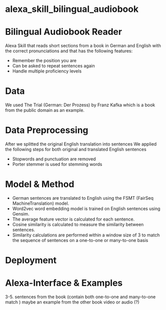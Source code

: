 # alexa_skill_bilingual_audiobook

# Bilingual Audiobook Reader 

Alexa Skill that reads short sections from a book in German and English with the correct pronunciations and that has the following features:
* Remember the position you are
* Can be asked to repeat sentences again
* Handle multiple proficiency levels


# Data
We used The Trial (German: Der Prozess) by Franz Kafka which is a book from the public domain as an example.


# Data Preprocessing
After we splitted the original English translation into sentences 
We applied the following steps for both original and translated English sentences 
* Stopwords and punctuation are removed 
* Porter stemmer is used for stemming words

# Model & Method
* German sentences are translated to English using the FSMT (FairSeq MachineTranslation) model.
* Word2vec word embedding model is trained on English sentences using Gensim.
* The average feature vector is calculated for each sentence. 
* Cosine similarity is calculated to measure the similarity between sentences.
* Similarity calculations are performed within a window size of 3 to match the sequence of sentences on a one-to-one or many-to-one basis


# Deployment 


# Alexa-Interface & Examples

3-5. sentences from the book (contain both one-to-one and many-to-one match )
maybe an example from the other book 
video or audio (?)
